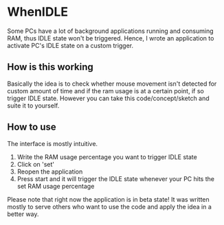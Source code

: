 # WhenIDLE
Some PCs have a lot of background applications running and
consuming RAM, thus IDLE state won't be triggered.
Hence, I wrote an application to activate PC's IDLE state on a custom trigger.

## How is this working ##
Basically the idea is to check whether mouse movement isn't detected for custom amount of time and if the ram usage is at a certain point, if so trigger IDLE state.
However you can take this code/concept/sketch and suite it to yourself.

## How to use ##
The interface is mostly intuitive.
  1. Write the RAM usage percentage you want to trigger IDLE state
  2. Click on 'set'
  3. Reopen the application
  4. Press start and it will trigger the IDLE state whenever your PC hits the set RAM usage percentage

Please note that right now the application is in beta state! It was written mostly to serve others who want to use the code and apply the idea in a better way.
